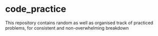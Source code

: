# code_practice
This repository contains random as well as organised track of practiced problems, for consistent and non-overwhelming breakdown

